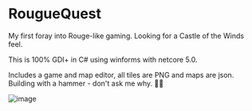 # RougueQuest
My first foray into Rouge-like gaming. Looking for a Castle of the Winds feel.

This is 100% GDI+ in C# using winforms with netcore 5.0.

Includes a game and map editor, all tiles are PNG and maps are json. Building with a hammer - don't ask me why. 🤷‍♂️

![image](https://user-images.githubusercontent.com/11428567/122630183-00aae580-d090-11eb-84c8-8eb7f36bfba2.png)


